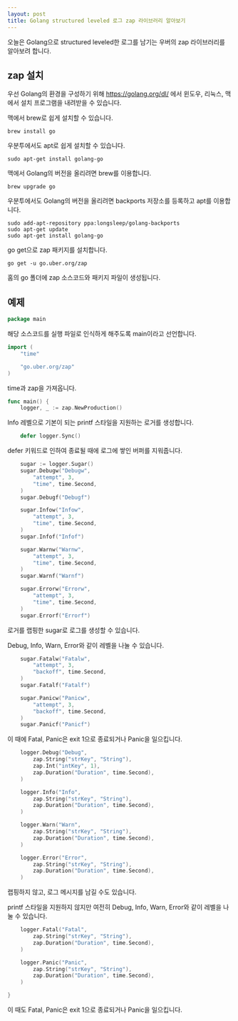 ```yaml
---
layout: post
title: Golang structured leveled 로그 zap 라이브러리 알아보기
---
```


오늘은 Golang으로 structured leveled한 로그를 남기는 우버의 zap 라이브러리를 알아보려 합니다.

## zap 설치

우선 Golang의 환경을 구성하기 위해 https://golang.org/dl/ 에서 윈도우, 리눅스, 맥에서 설치 프로그램을 내려받을 수 있습니다.

맥에서 brew로 쉽게 설치할 수 있습니다.

```
brew install go
```

우분투에서도 apt로 쉽게 설치할 수 있습니다.

```
sudo apt-get install golang-go
```

맥에서 Golang의 버전을 올리려면 brew를 이용합니다.

```
brew upgrade go
```

우분투에서도 Golang의 버전을 올리려면 backports 저장소를 등록하고 apt를 이용합니다.

```
sudo add-apt-repository ppa:longsleep/golang-backports
sudo apt-get update
sudo apt-get install golang-go
```

go get으로 zap 패키지를 설치합니다.

```
go get -u go.uber.org/zap
```

홈의 go 폴더에 zap 소스코드와 패키지 파일이 생성됩니다.

## 예제

```go
package main
```

해당 소스코드를 실행 파일로 인식하게 해주도록 main이라고 선언합니다.

```go
import (
	"time"

	"go.uber.org/zap"
)
```

time과 zap을 가져옵니다.

```go
func main() {
	logger, _ := zap.NewProduction()
```

Info 레벨으로 기본이 되는 printf 스타일을 지원하는 로거를 생성합니다.

```go
	defer logger.Sync()
```

defer 키워드로 인하여 종료될 때에 로그에 쌓인 버퍼를 지워줍니다.

```go
	sugar := logger.Sugar()
	sugar.Debugw("Debugw",
		"attempt", 3,
		"time", time.Second,
	)
	sugar.Debugf("Debugf")

	sugar.Infow("Infow",
		"attempt", 3,
		"time", time.Second,
	)
	sugar.Infof("Infof")

	sugar.Warnw("Warnw",
		"attempt", 3,
		"time", time.Second,
	)
	sugar.Warnf("Warnf")

	sugar.Errorw("Errorw",
		"attempt", 3,
		"time", time.Second,
	)
	sugar.Errorf("Errorf")
```

로거를 랩핑한 sugar로 로그를 생성할 수 있습니다.

Debug, Info, Warn, Error와 같이 레벨을 나눌 수 있습니다.

```go
	sugar.Fatalw("Fatalw",
		"attempt", 3,
		"backoff", time.Second,
	)
	sugar.Fatalf("Fatalf")

	sugar.Panicw("Panicw",
		"attempt", 3,
		"backoff", time.Second,
	)
	sugar.Panicf("Panicf")
```

이 때에 Fatal, Panic은 exit 1으로 종료되거나 Panic을 일으킵니다.

```go
	logger.Debug("Debug",
		zap.String("strKey", "String"),
		zap.Int("intKey", 1),
		zap.Duration("Duration", time.Second),
	)

	logger.Info("Info",
		zap.String("strKey", "String"),
		zap.Duration("Duration", time.Second),
	)

	logger.Warn("Warn",
		zap.String("strKey", "String"),
		zap.Duration("Duration", time.Second),
	)

	logger.Error("Error",
		zap.String("strKey", "String"),
		zap.Duration("Duration", time.Second),
	)
```

랩핑하지 않고, 로그 메시지를 남길 수도 있습니다.

printf 스타일을 지원하지 않지만 여전히 Debug, Info, Warn, Error와 같이 레벨을 나눌 수 있습니다.

```go
	logger.Fatal("Fatal",
		zap.String("strKey", "String"),
		zap.Duration("Duration", time.Second),
	)

	logger.Panic("Panic",
		zap.String("strKey", "String"),
		zap.Duration("Duration", time.Second),
	)

}
```

이 때도 Fatal, Panic은 exit 1으로 종료되거나 Panic을 일으킵니다.

